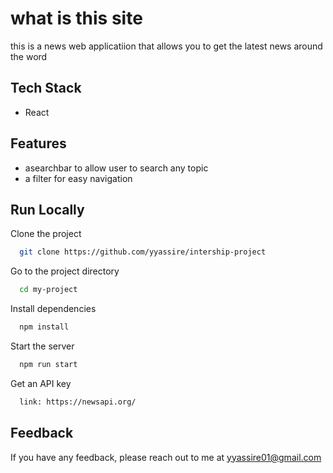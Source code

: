 
# what is this site

  this is a news web applicatiion that allows you to get the latest news around the word 

## Tech Stack

- React

  
## Features

- asearchbar to allow user to search any topic
- a filter for easy navigation
  
## Run Locally

Clone the project

```bash
  git clone https://github.com/yyassire/intership-project
```

Go to the project directory

```bash
  cd my-project
```

Install dependencies

```bash
  npm install
```

Start the server

```bash
  npm run start
```
Get an API key

```bash
  link: https://newsapi.org/
```

    
## Feedback

If you have any feedback, please reach out to me at yyassire01@gmail.com

  
